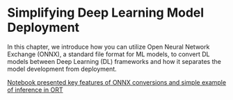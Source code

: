 # Simplifying Deep Learning Model Deployment

In this chapter, we introduce how you can utilize Open Neural
Network Exchange (ONNX), a standard file format for ML models, to convert DL models
between Deep Learning (DL) frameworks and how it separates the model development
from deployment.

[Notebook presented key features of ONNX conversions and simple example of inference in ORT](onnx.ipynb) 
